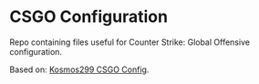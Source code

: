 # CSGO Configuration
Repo containing files useful for Counter Strike: Global Offensive configuration.


Based on: [Kosmos299 CSGO Config](https://github.com/Kosmos299/CSConfig). 
